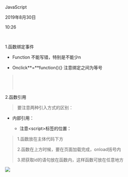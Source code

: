 JavaScript

2019年8月30日

10:26

 

1.函数绑定事件

-   Function 不能写错，特别是不能少n

-   Onclick**=**function(){} 注意绑定之间为等号

>  
>
>  

2.函数引用

> 要注意两种引入方式的区别：

-   内部引用：

    -   注意\<script\>标签的位置：

> 1.函数放在主体代码下方
>
> 2.函数在上方时候，要在页面加载完成，onload括号内
>
> 3.把获取id的语句放在函数内，这样函数可放在任意地方

![](media/image1.png)
